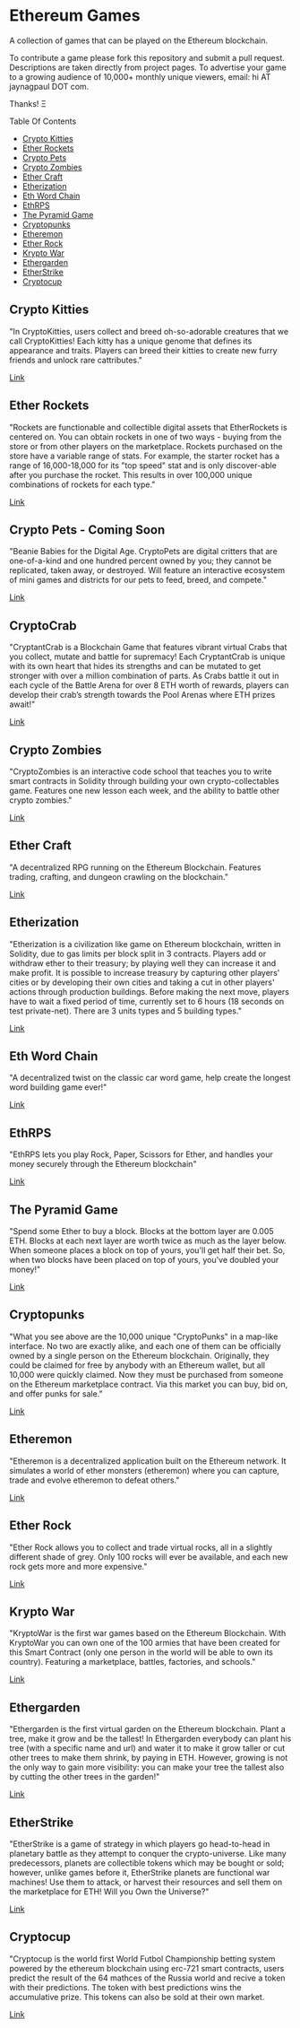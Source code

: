 # Ethereum Games
A collection of games that can be played on the Ethereum blockchain. 

To contribute a game please fork this repository and submit a pull request. Descriptions are taken directly from project pages. To advertise your game to a growing audience of 10,000+ monthly unique viewers, email: hi AT jaynagpaul DOT com.

Thanks! Ξ

Table Of Contents
- [Crypto Kitties](#crypto-kitties)
- [Ether Rockets](#ether-rockets)
- [Crypto Pets](#crypto-pets)
- [Crypto Zombies](#crypto-zombies)
- [Ether Craft](#ether-craft)
- [Etherization](#etherization)
- [Eth Word Chain](#eth-word-chain)
- [EthRPS](#ethrps)
- [The Pyramid Game](#the-pyramid-game)
- [Cryptopunks](#cryptopunks)
- [Etheremon](#etheremon)
- [Ether Rock](#ether-rock)
- [Krypto War](#krypto-war)
- [Ethergarden](#ethergarden)
- [EtherStrike](#etherstrike)
- [Cryptocup](#cryptocup)

## Crypto Kitties
"In CryptoKitties, users collect and breed oh-so-adorable creatures that we call CryptoKitties! Each kitty has a unique genome that defines its appearance and traits. Players can breed their kitties to create new furry friends and unlock rare cattributes."

[Link](https://cryptokitties.co)

## Ether Rockets
"Rockets are functionable and collectible digital assets that EtherRockets is centered on. You can obtain rockets in one of two ways - buying from the store or from other players on the marketplace. Rockets purchased on the store have a variable range of stats. For example, the starter rocket has a range of 16,000-18,000 for its "top speed" stat and is only discover-able after you purchase the rocket. This results in over 100,000 unique combinations of rockets for each type."

[Link](https://etherrockets.com/)

## Crypto Pets - Coming Soon
"Beanie Babies for the Digital Age.
CryptoPets are digital critters that are one-of-a-kind and one hundred percent owned by you; they cannot be replicated, taken away, or destroyed. Will feature an interactive ecosystem of mini games and districts for our pets to feed, breed, and compete."

[Link](https://www.cryptopets.co/)

## CryptoCrab
"CryptantCrab is a Blockchain Game that features vibrant virtual Crabs that you collect, mutate and battle for supremacy! Each CryptantCrab is unique with its own heart that hides its strengths and can be mutated to get stronger with over a million combination of parts. As Crabs battle it out in each cycle of the Battle Arena for over 8 ETH worth of rewards, players can develop their crab’s strength towards the Pool Arenas where ETH prizes await!"

[Link](https://cryptantcrab.io/)

## Crypto Zombies
"CryptoZombies is an interactive code school that teaches you to write smart contracts in Solidity through building your own crypto-collectables game. Features one new lesson each week, and the ability to battle other crypto zombies."

[Link](https://cryptozombies.io)

## Ether Craft
"A decentralized RPG running on the Ethereum Blockchain. Features trading, crafting, and dungeon crawling on the blockchain."

[Link](https://ethercraft.io)

## Etherization
"Etherization is a civilization like game on Ethereum blockchain, written in Solidity, due to gas limits per block split in 3 contracts. Players add or withdraw ether to their treasury; by playing well they can increase it and make profit. It is possible to increase treasury by capturing other players' cities or by developing their own cities and taking a cut in other players' actions through production buildings. Before making the next move, players have to wait a fixed period of time, currently set to 6 hours (18 seconds on test private-net).
There are 3 units types and 5 building types."

[Link](http://www.bspend.com/etherization)

## Eth Word Chain
"A decentralized twist on the classic car word game, help create the longest word building game ever!"

[Link](http://ethwordchain.com/)

## EthRPS
"EthRPS lets you play Rock, Paper, Scissors for Ether, and handles your money securely through the Ethereum blockchain"

[Link](http://ethrps.com/about)

## The Pyramid Game
"Spend some Ether to buy a block.
Blocks at the bottom layer are 0.005 ETH. Blocks at each next layer are worth twice as much as the layer below.
When someone places a block on top of yours, you'll get half their bet. So, when two blocks have been placed on top of yours, you've doubled your money!"

[Link](http://pyramidgame.jesbus.com)

## Cryptopunks
"What you see above are the 10,000 unique "CryptoPunks" in a map-like interface. No two are exactly alike, and each one of them can be officially owned by a single person on the Ethereum blockchain. Originally, they could be claimed for free by anybody with an Ethereum wallet, but all 10,000 were quickly claimed. Now they must be purchased from someone on the Ethereum marketplace contract. Via this market you can buy, bid on, and offer punks for sale."

[Link](https://www.larvalabs.com/cryptopunks)

## Etheremon
"Etheremon is a decentralized application built on the Ethereum network. It simulates a world of ether monsters (etheremon) where you can capture, trade and evolve etheremon to defeat others."

[Link](https://www.etheremon.com/)

## Ether Rock
"Ether Rock allows you to collect and trade virtual rocks, all in a slightly different shade of grey. Only 100 rocks will ever be available, and each new rock gets more and more expensive."

[Link](https://www.etherrock.com)

## Krypto War
"KryptoWar is the first war games based on the Ethereum Blockchain. With KryptoWar you can own one of the 100 armies that have been created for this Smart Contract (only one person in the world will be able to own its country). Featuring a marketplace, battles, factories, and schools."

[Link](https://kryptowar.com/)

## Ethergarden
"Ethergarden is the first virtual garden on the Ethereum blockchain. Plant a tree, make it grow and be the tallest! In Ethergarden everybody can plant his tree (with a specific name and url) and water it to make it grow taller or cut other trees to make them shrink, by paying in ETH. However, growing is not the only way to gain more visibility: you can make your tree the tallest also by cutting the other trees in the garden!"

[Link](https://ethergarden.io/)

## EtherStrike
"EtherStrike is a game of strategy in which players go head-to-head in planetary battle as they attempt to conquer the crypto-universe. Like many predecessors, planets are collectible tokens which may be bought or sold; however, unlike games before it, EtherStrike planets are functional war machines! Use them to attack, or harvest their resources and sell them on the marketplace for ETH! Will you Own the Universe?"

[Link](https://etherstrike.io)

## Cryptocup
"Cryptocup is the world first World Futbol Championship betting system powered by the ethereum blockchain using erc-721 smart contracts, users predict the result of the 64 mathces of the Russia world and recive a token with their predictions. The token with best predictions wins the accumulative prize. This tokens can also be sold at their own market. 

[Link](https://cryptocup.io)
